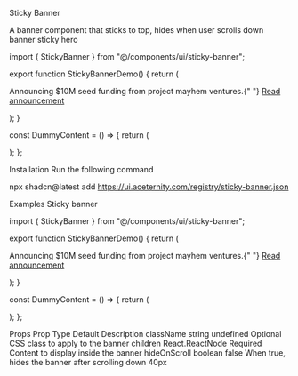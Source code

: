 Sticky Banner

A banner component that sticks to top, hides when user scrolls down
banner
sticky
hero

import { StickyBanner } from "@/components/ui/sticky-banner";

export function StickyBannerDemo() {
return (
<div className="relative flex h-[60vh] w-full flex-col overflow-y-auto">
<StickyBanner className="bg-gradient-to-b from-blue-500 to-blue-600">
<p className="mx-0 max-w-[90%] text-white drop-shadow-md">
Announcing $10M seed funding from project mayhem ventures.{" "}
<a href="#" className="transition duration-200 hover:underline">
Read announcement
</a>
</p>
</StickyBanner>
<DummyContent />
</div>
);
}

const DummyContent = () => {
return (
<div className="relative mx-auto flex w-full max-w-7xl flex-col gap-10 py-8">
<div className="h-96 w-full animate-pulse rounded-lg bg-neutral-100 dark:bg-neutral-800" />
<div className="h-96 w-full animate-pulse rounded-lg bg-neutral-100 dark:bg-neutral-800" />
<div className="h-96 w-full animate-pulse rounded-lg bg-neutral-100 dark:bg-neutral-800" />
</div>
);
};

Installation
Run the following command

npx shadcn@latest add https://ui.aceternity.com/registry/sticky-banner.json

Examples
Sticky banner

import { StickyBanner } from "@/components/ui/sticky-banner";

export function StickyBannerDemo() {
return (
<div className="relative flex h-[60vh] w-full flex-col overflow-y-auto">
<StickyBanner className="bg-gradient-to-b from-blue-500 to-blue-600">
<p className="mx-0 max-w-[90%] text-white drop-shadow-md">
Announcing $10M seed funding from project mayhem ventures.{" "}
<a href="#" className="transition duration-200 hover:underline">
Read announcement
</a>
</p>
</StickyBanner>
<DummyContent />
</div>
);
}

const DummyContent = () => {
return (
<div className="relative mx-auto flex w-full max-w-7xl flex-col gap-10 py-8">
<div className="h-96 w-full animate-pulse rounded-lg bg-neutral-100 dark:bg-neutral-800" />
<div className="h-96 w-full animate-pulse rounded-lg bg-neutral-100 dark:bg-neutral-800" />
<div className="h-96 w-full animate-pulse rounded-lg bg-neutral-100 dark:bg-neutral-800" />
</div>
);
};

Props
Prop Type Default Description
className string undefined Optional CSS class to apply to the banner
children React.ReactNode Required Content to display inside the banner
hideOnScroll boolean false When true, hides the banner after scrolling down 40px
